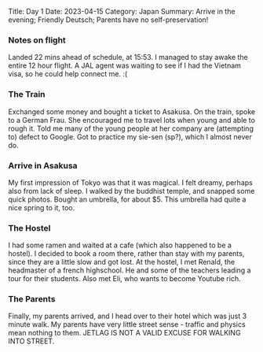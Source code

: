 Title: Day 1
Date: 2023-04-15
Category: Japan
Summary: Arrive in the evening; Friendly Deutsch; Parents have no self-preservation!

### Notes on flight
Landed 22 mins ahead of schedule, at 15:53. I managed to stay awake the entire 12 hour flight. A JAL agent was waiting to see if I had the Vietnam visa, so he could help connect me. :(

### The Train
Exchanged some money and bought a ticket to Asakusa. On the train, spoke to a German Frau. She encouraged me to travel lots when young and able to rough it. Told me many of the young people at her company are (attempting to) defect to Google. Got to practice my sie-sen (sp?), which I almost never do.

### Arrive in Asakusa
My first impression of Tokyo was that it was magical. I felt dreamy, perhaps also from lack of sleep. I walked by the buddhist temple, and snapped some quick photos. Bought an umbrella, for about $5. This umbrella had quite a nice spring to it, too.

### The Hostel
I had some ramen and waited at a cafe (which also happened to be a hostel). I decided to book a room there, rather than stay with my parents, since they are a little slow and got lost. At the hostel, I met Renald, the headmaster of a french highschool. He and some of the teachers leading a tour for their students. Also met Eli, who wants to become Youtube rich.

### The Parents
Finally, my parents arrived, and I head over to their hotel which was just 3 minute walk. My parents have very little street sense - traffic and physics mean nothing to them. JETLAG IS NOT A VALID EXCUSE FOR WALKING INTO STREET.
